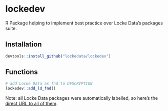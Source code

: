 # lockedev

R Package helping to implement best practice over Locke Data’s packages suite.

## Installation

```r
devtools::install_github("lockedata/lockedev")
```

## Functions

```r
# add Locke Data as fnd to DESCRIPTION
lockedev::add_ld_fnd()
```

Note: all Locke Data packages were automatically labelled, so here’s the [direct URL to all
of
them](https://github.com/search?q=topic%3Ar-package+org%3Alockedata+fork%3Atrue).
